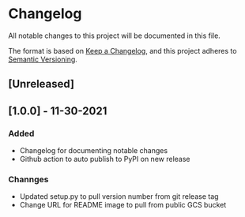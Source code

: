 # Changelog
All notable changes to this project will be documented in this file.

The format is based on [Keep a Changelog](https://keepachangelog.com/en/1.0.0/),
and this project adheres to [Semantic Versioning](https://semver.org/spec/v2.0.0.html).

## [Unreleased]

## [1.0.0] - 11-30-2021

### Added
- Changelog for documenting notable changes
- Github action to auto publish to PyPI on new release

### Channges
- Updated setup.py to pull version number from git release tag
- Change URL for README image to pull from public GCS bucket
